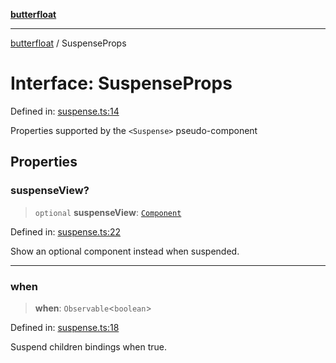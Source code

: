 [**butterfloat**](../index.md)

***

[butterfloat](../index.md) / SuspenseProps

# Interface: SuspenseProps

Defined in: [suspense.ts:14](https://github.com/WorldMaker/butterfloat/blob/df545ef96728808e6ed86d129bea41fdc458751b/suspense.ts#L14)

Properties supported by the `<Suspense>` pseudo-component

## Properties

### suspenseView?

> `optional` **suspenseView**: [`Component`](../type-aliases/Component.md)

Defined in: [suspense.ts:22](https://github.com/WorldMaker/butterfloat/blob/df545ef96728808e6ed86d129bea41fdc458751b/suspense.ts#L22)

Show an optional component instead when suspended.

***

### when

> **when**: `Observable`\<`boolean`\>

Defined in: [suspense.ts:18](https://github.com/WorldMaker/butterfloat/blob/df545ef96728808e6ed86d129bea41fdc458751b/suspense.ts#L18)

Suspend children bindings when true.
